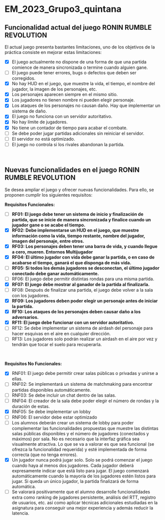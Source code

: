 # EM_2023_Grupo3_quintana


## Funcionalidad actual del juego RONIN RUMBLE REVOLUTION
El actual juego presenta bastantes limitaciones, uno de los objetivos de la práctica consiste en mejorar estas limitaciones:
- [X] El juego actualmente no dispone de una forma de que una partida comience de
manera sincronizada o termine cuando alguien gane.
- [ ] El juego puede tener errores, bugs o defectos que deben ser corregidos.
- [X] No hay HUD en el juego, que muestre la vida, el tiempo, el nombre del jugador, la
imagen de los personajes, etc.
- [X] Los personajes aparecen siempre en el mismo sitio.
- [X] Los jugadores no tienen nombre ni pueden elegir personaje.
- [X] Los ataques de los personajes no causan daño. Hay que implementar un sistema de
daño.
- [X] El juego no funciona con un servidor autoritativo.
- [X] No hay límite de jugadores.
- [X] No tiene un contador de tiempo para acabar el combate.
- [ ] Se debe poder jugar partidas adicionales sin reiniciar el servidor.
- [ ] El servidor no está optimizado.
- [ ] El juego no controla si los rivales abandonan la partida.

<br>

## Nuevas funcionalidades en el juego RONIN RUMBLE REVOLUTION

Se desea ampliar el juego y ofrecer nuevas funcionalidades. Para ello, se proponen cumplir
los siguientes requisitos:

**Requisitos Funcionales:**

- [ ] **RF01: El juego debe tener un sistema de inicio y finalización de partida, que se inicie
de manera sincronizada y finalice cuando un jugador gane o se acabe el tiempo.**
- [X] **RF02: Debe implementarse un HUD en el juego, que muestre información como la vida,
tiempo restante, nombre del jugador, imagen del personaje, entre otros.**
- [X] **RF03: Los personajes deben tener una barra de vida, y cuando llegue a cero, mueren.
Entornos Multijugador**
- [X] **RF04: El último jugador con vida debe ganar la partida, o en caso de acabarse el tiempo,
ganará el que disponga de más vida.**
- [ ] **RF05: Si todos los demás jugadores se desconectan, el último jugador conectado debe ganar
automáticamente.**
- [ ] RF06: El juego debe permitir distintas rondas para una misma partida.
- [X] **RF07: El juego debe mostrar al ganador de la partida al finalizarla.**
- [ ] RF08: Después de finalizar una partida, el juego debe volver a la sala con los jugadores.
- [X] **RF09: Los jugadores deben poder elegir un personaje antes de iniciar la partida.**
- [X] **RF10: Los ataques de los personajes deben causar daño a los adversarios.**
- [X] **RF11: El juego debe funcionar con un servidor autoritativo.**
- [ ] RF12: Se debe implementar un sistema de airdash del personaje para hacer esquivas en el
aire en cualquier dirección.
- [ ] RF13: Los jugadores solo podrán realizar un airdash en el aire por vez y tendrán que tocar
el suelo para recuperarla.

<br>

**Requisitos No Funcionales:**

- [X] RNF01: El juego debe permitir crear salas públicas o privadas y unirse a ellas.
- [ ] RNF02: Se implementará un sistema de matchmaking para encontrar partidas disponibles
automáticamente.
- [ ] RNF03: Se debe incluir un chat dentro de las salas.
- [ ] RNF04: El creador de la sala debe poder elegir el número de rondas y la duración de estas.
- [X] RNF05: Se debe implementar un lobby
- [ ] RNF06: El servidor debe estar optimizado
- [ ] Los alumnos deberán crear un sistema de lobby para poder complementar las
funcionalidades propuestas que muestre las distintas salas públicas disponibles y el número
de jugadores (conectados y máximos) por sala. No es necesario que la interfaz gráfica sea
visualmente atractiva. Lo que se va a valorar es que sea funcional (se ofrezca la funcionalidad
requerida) y esté implementada de forma correcta (que no tenga errores).
- [X] Un jugador nunca podrá jugar solo. Solo se podrá comenzar el juego cuando haya al menos
dos jugadores. Cada jugador deberá expresamente indicar que está listo para jugar. El juego
comenzará automáticamente cuando la mayoría de los jugadores estén listos para jugar. Si
queda un único jugador, la partida finalizará de forma automática.
- [ ] Se valorará positivamente que el alumno desarrolle funcionalidades extra como ranking de
jugadores persistente, análisis del RTT, registro de usuarios, etc. así como aplicar técnicas
adicionales estudiadas en la asignatura para conseguir una mejor experiencia y además
reducir la latencia. 
